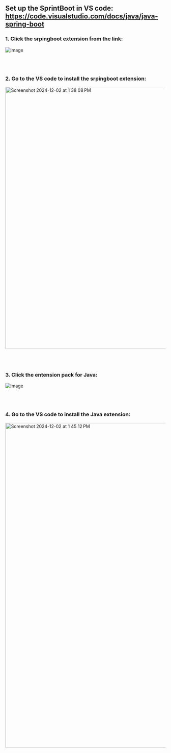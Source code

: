 ## Set up the SprintBoot in VS code: https://code.visualstudio.com/docs/java/java-spring-boot

### 1. Click the srpingboot extension from the link:

![image](https://github.com/user-attachments/assets/bc807121-2029-4e78-9260-292b8ffba241)

</br></br>

### 2. Go to the VS code to install the srpingboot extension:

<img width="822" alt="Screenshot 2024-12-02 at 1 38 08 PM" src="https://github.com/user-attachments/assets/2ecd9c64-3142-4028-a62b-2cd00c711643">

</br></br>

### 3. Click the entension pack for Java:

![image](https://github.com/user-attachments/assets/d6178a4d-b6c2-46f7-9fdd-d847bd7be5d7)

</br></br>

### 4. Go to the VS code to install the Java extension:

<img width="1019" alt="Screenshot 2024-12-02 at 1 45 12 PM" src="https://github.com/user-attachments/assets/eb32c7d5-f220-4ef0-9737-d708f37ee42f">



